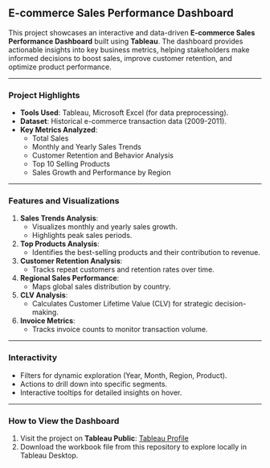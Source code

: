 
## **E-commerce Sales Performance Dashboard**  
This project showcases an interactive and data-driven **E-commerce Sales Performance Dashboard** built using **Tableau**. The dashboard provides actionable insights into key business metrics, helping stakeholders make informed decisions to boost sales, improve customer retention, and optimize product performance.

---

### **Project Highlights**
- **Tools Used**: Tableau, Microsoft Excel (for data preprocessing).  
- **Dataset**: Historical e-commerce transaction data (2009-2011).  
- **Key Metrics Analyzed**:
  - Total Sales
  - Monthly and Yearly Sales Trends
  - Customer Retention and Behavior Analysis
  - Top 10 Selling Products
  - Sales Growth and Performance by Region

---

### **Features and Visualizations**
1. **Sales Trends Analysis**:
   - Visualizes monthly and yearly sales growth.
   - Highlights peak sales periods.
2. **Top Products Analysis**:
   - Identifies the best-selling products and their contribution to revenue.
3. **Customer Retention Analysis**:
   - Tracks repeat customers and retention rates over time.
4. **Regional Sales Performance**:
   - Maps global sales distribution by country.
5. **CLV Analysis**:
   - Calculates Customer Lifetime Value (CLV) for strategic decision-making.
6. **Invoice Metrics**:
   - Tracks invoice counts to monitor transaction volume.

---

### **Interactivity**
- Filters for dynamic exploration (Year, Month, Region, Product).
- Actions to drill down into specific segments.
- Interactive tooltips for detailed insights on hover.

---

### **How to View the Dashboard**
1. Visit the project on **Tableau Public**: <a href="https://public.tableau.com/app/profile/m.s8217/vizzes" target="_blank">Tableau Profile</a>
2. Download the workbook file from this repository to explore locally in Tableau Desktop.
